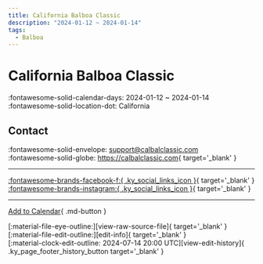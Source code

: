 ```yaml
---
title: California Balboa Classic
description: "2024-01-12 ~ 2024-01-14"
tags:
  - Balboa
---
```


# California Balboa Classic 

:fontawesome-solid-calendar-days: 2024-01-12 ~ 2024-01-14  
:fontawesome-solid-location-dot: California  

## Contact

:fontawesome-solid-envelope: <support@calbalclassic.com>  
:fontawesome-solid-globe: <https://calbalclassic.com>{ target='_blank' }  

---

 [:fontawesome-brands-facebook-f:{ .ky_social_links_icon }](https://www.facebook.com/CaliforniaBalboaClassic){ target='_blank' } [:fontawesome-brands-instagram:{ .ky_social_links_icon }](https://instagram.com/californiabalboaclassic){ target='_blank' }

---

[Add to Calendar](https://swing.news/ics/en/2024/us/california-balboa-classic-2024.ics){ .md-button }

<div class="ky_page_footer" markdown>
<div class="ky_page_footer_trailing" markdown="span">
[:material-file-eye-outline:][view-raw-source-file]{ target='_blank' }
[:material-file-edit-outline:][edit-info]{ target='_blank' }
</div>
<div class="ky_page_footer_leading" markdown="span">
[:material-clock-edit-outline: 2024-07-14 20:00 UTC][view-edit-history]{ .ky_page_footer_history_button target='_blank' }
</div>
</div>

[view-raw-source-file]: https://github.com/swingdance/events/blob/main/2024/us/california-balboa-classic-2024.json "View Raw Source File"
[edit-info]: https://github.com/swingdance/events/issues/new?assignees=&labels=update+event&projects=&template=03-update_entity.yml&title=%5B2024%2Fus%5D%20California%20Balboa%20Classic&region=us&year=2024&id=california-balboa-classic-2024&name=California%20Balboa%20Classic&org_id= "Edit Info"

[view-edit-history]: https://github.com/swingdance/events/commits/main/2024/us/california-balboa-classic-2024.json "View Edit History"
